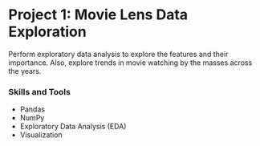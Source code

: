 # Project 1: Movie Lens Data Exploration
Perform exploratory data analysis to explore the features and their importance. Also, explore trends in movie watching by the masses across the years.

### Skills and Tools
* Pandas
* NumPy
* Exploratory Data Analysis (EDA)
* Visualization
